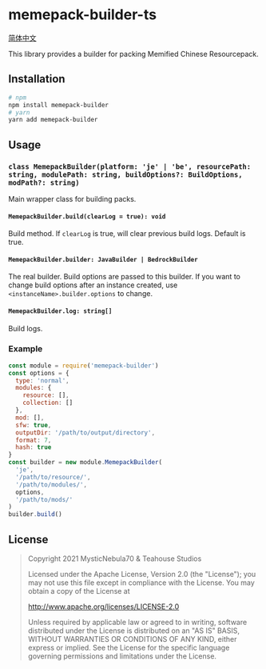 # memepack-builder-ts

[简体中文](./doc/README.zh-hans.md)

This library provides a builder for packing Memified Chinese Resourcepack.

## Installation

```bash
# npm
npm install memepack-builder
# yarn
yarn add memepack-builder
```

## Usage

### `class MemepackBuilder(platform: 'je' | 'be', resourcePath: string, modulePath: string, buildOptions?: BuildOptions, modPath?: string)`

Main wrapper class for building packs.

#### `MemepackBuilder.build(clearLog = true): void`

Build method. If `clearLog` is true, will clear previous build logs. Default is true.

#### `MemepackBuilder.builder: JavaBuilder | BedrockBuilder`

The real builder. Build options are passed to this builder. If you want to change build options after an instance created, use `<instanceName>.builder.options` to change.

#### `MemepackBuilder.log: string[]`

Build logs.

### Example

``` js
const module = require('memepack-builder')
const options = {
  type: 'normal',
  modules: {
    resource: [],
    collection: []
  },
  mod: [],
  sfw: true,
  outputDir: '/path/to/output/directory',
  format: 7,
  hash: true
}
const builder = new module.MemepackBuilder(
  'je',
  '/path/to/resource/',
  '/path/to/modules/',
  options,
  '/path/to/mods/'
)
builder.build()
```

## License

> Copyright 2021 MysticNebula70 & Teahouse Studios
>
> Licensed under the Apache License, Version 2.0 (the "License");
> you may not use this file except in compliance with the License.
> You may obtain a copy of the License at
>
> http://www.apache.org/licenses/LICENSE-2.0
>
> Unless required by applicable law or agreed to in writing, software
> distributed under the License is distributed on an "AS IS" BASIS,
> WITHOUT WARRANTIES OR CONDITIONS OF ANY KIND, either express or implied.
> See the License for the specific language governing permissions and
> limitations under the License.
